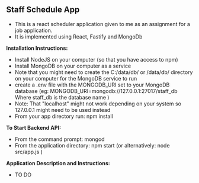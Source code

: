 ## Staff Schedule App ##

* This is a react scheduler application given to me as an assignment for a job application. 
* It is implemented using React, Fastify and MongoDb

**Installation Instructions:**

* Install NodeJS on your computer (so that you have access to npm)
* Install MongoDB on your computer as a service
* Note that you might need to create the C:/data/db/ or /data/db/ directory on your computer for the MongoDB service to run
* create a .env file with the MONGODB_URI set to your MongoDB database (eg: MONGODB_URI=mongodb://127.0.0.1:27017/staff_db Where staff_db is the database name )
* Note: That "localhost" might not work depending on your system so 127.0.0.1 might need to be used instead
* From your app directory run: npm install

**To Start Backend API:**
* From the command prompt: mongod
* From the application directory: npm start (or alternatively: node src/app.js )

**Application Description and Instructions:**

* TO DO
